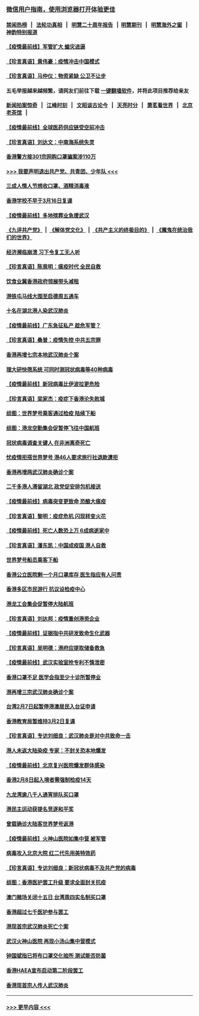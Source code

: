 ### [微信用户指南，使用浏览器打开体验更佳](https://github.com/gfw-breaker/banned-news1/blob/master/indexes/wechat-guide.md?t=0)
#### [禁闻热榜](热点新闻.md?t=0)  &nbsp;&nbsp;|&nbsp;&nbsp; [法轮功真相](https://github.com/gfw-breaker/truth/blob/master/README.md?t=0) &nbsp;&nbsp;|&nbsp;&nbsp; [明慧二十周年报告](https://github.com/gfw-breaker/mh-reports/blob/master/README.md?t=0) &nbsp;&nbsp;|&nbsp;&nbsp;[明慧期刊](https://github.com/gfw-breaker/mh-qikan) &nbsp;&nbsp;|&nbsp;&nbsp; [明慧海外之窗](https://github.com/gfw-breaker/mh-news/blob/master/README.md?t=0) &nbsp;&nbsp;|&nbsp;&nbsp; [神韵特别报道](https://github.com/gfw-breaker/mh-news/blob/master/shenyun.md?t=0)
#### [【疫情最前线】军管扩大 蝗灾进逼](../pages/nsc415/n11873780.md?t=02170933) 
#### [【珍言真语】黄伟豪：疫情冲击中国模式](../pages/nsc415/n11873482.md?t=02170933) 
#### [【珍言真语】马仲仪：物资紧缺 公卫不让步](../pages/nsc415/n11872315.md?t=02170933) 
#### 五毛举报越来越频繁，请网友们前往下载 [一键翻墙软件](https://github.com/gfw-breaker/ssr-accounts)，并将此项目推荐给亲友
#### [新闻拍案惊奇](https://github.com/gfw-breaker/banned-news1/blob/master/pages/link4.md) &nbsp;&nbsp;|&nbsp;&nbsp; [江峰时刻](https://github.com/gfw-breaker/banned-news1/blob/master/pages/link4.md) &nbsp;&nbsp;|&nbsp;&nbsp; [文昭谈古论今](https://github.com/gfw-breaker/banned-news1/blob/master/pages/link4.md) &nbsp;&nbsp;|&nbsp;&nbsp; [天亮时分](https://github.com/gfw-breaker/banned-news1/blob/master/pages/link4.md) &nbsp;&nbsp;|&nbsp;&nbsp; [萧茗看世界](https://github.com/gfw-breaker/banned-news1/blob/master/pages/link4.md) &nbsp;&nbsp;|&nbsp;&nbsp; [北京老茶馆](https://github.com/gfw-breaker/banned-news1/blob/master/pages/link4.md) &nbsp;&nbsp;|&nbsp;&nbsp; 
#### [【疫情最前线】全球医药供应链受空前冲击](../pages/nsc415/n11869614.md?t=02170933) 
#### [【珍言真语】刘达文：中南海系统失灵](../pages/nsc415/n11869465.md?t=02170933) 
#### [香港警方接301宗网购口罩骗案涉110万](../pages/nsc415/n11867572.md?t=02170933) 
#### [>>> 我要声明退出共产党、共青团、少年队 <<<](https://github.com/begood0513/goodnews/blob/master/quit/letter.md) 
#### [三成人情人节想收口罩、酒精消毒液](../pages/nsc415/n11867523.md?t=02170933) 
#### [香港学校不早于3月16日复课](../pages/nsc415/n11867498.md?t=02170933) 
#### [【疫情最前线】多地殡葬业急援武汉](../pages/nsc415/n11866914.md?t=02170933) 
#### [《九评共产党》](https://github.com/begood0513/9ping.md/blob/master/README.md) &nbsp;|&nbsp; [《解体党文化》](../../../../jtdwh.md/blob/master/README.md)  &nbsp;|&nbsp; [《共产主义的终极目的》](../../../../gczydzjmd.md/blob/master/README.md) &nbsp;|&nbsp; [《魔鬼在统治我们的世界》](../../../../mgztzwmdsj.md/blob/master/README.md) 
#### [经济濒临崩溃 习下令复工无人听](../pages/nsc415/n11867269.md?t=02170933) 
#### [【珍言真语】陈竟明：瘟疫时代 全民自救](../pages/nsc415/n11866765.md?t=02170933) 
#### [饮食业冀香港政府领展带头减租](../pages/nsc415/n11864876.md?t=02170933) 
#### [港铁屯马线大围至启德周五通车](../pages/nsc415/n11864842.md?t=02170933) 
#### [十名在湖北港人染武汉肺炎](../pages/nsc415/n11864807.md?t=02170933) 
#### [【疫情最前线】广东急征私产 趁危军管？](../pages/nsc415/n11864205.md?t=02170933) 
#### [【珍言真语】桑普：疫情失控 中共五宗罪](../pages/nsc415/n11864157.md?t=02170933) 
#### [香港再增七宗本地武汉肺炎个案](../pages/nsc415/n11862405.md?t=02170933) 
#### [理大研快筛系统 可同时测冠状病毒等40种病毒](../pages/nsc415/n11862376.md?t=02170933) 
#### [【疫情最前线】新冠病毒比伊波拉更危险](../pages/nsc415/n11862199.md?t=02170933) 
#### [【珍言真语】梁家杰：疫症下香港沦失败城](../pages/nsc415/n11861588.md?t=02170933) 
#### [组图：世界梦号乘客通过检疫 陆续下船](../pages/nsc415/n11858302.md?t=02170933) 
#### [组图：港龙空勤集会促暂停飞往中国航班](../pages/nsc415/n11858190.md?t=02170933) 
#### [冠状病毒调查关键人 在非洲离奇死亡](../pages/nsc415/n11859798.md?t=02170933) 
#### [忧疫情拒搭世界梦号 港46人要求旅行社退款遭拒](../pages/nsc415/n11859849.md?t=02170933) 
#### [香港再增两武汉肺炎确诊个案](../pages/nsc415/n11859833.md?t=02170933) 
#### [二千多港人滞留湖北 政党促安排包机接送](../pages/nsc415/n11859831.md?t=02170933) 
#### [【疫情最前线】病毒突变更致命 恐酿大瘟疫](../pages/nsc415/n11859604.md?t=02170933) 
#### [【珍言真语】黎明：疫症危机 闪现转变火花](../pages/nsc415/n11859199.md?t=02170933) 
#### [【疫情最前线】死亡人数恐上万 6成病逝家中](../pages/nsc415/n11856687.md?t=02170933) 
#### [【珍言真语】潘东凯：中国成疫国 港人自救](../pages/nsc415/n11856962.md?t=02170933) 
#### [世界梦号船员乘客下船](../pages/nsc415/n11856883.md?t=02170933) 
#### [香港公立医院剩一个月口罩库存 医生指应有人问责](../pages/nsc415/n11856875.md?t=02170933) 
#### [香港多区市民游行 抗议设检疫中心](../pages/nsc415/n11856866.md?t=02170933) 
#### [港龙工会集会促暂停大陆航班](../pages/nsc415/n11856840.md?t=02170933) 
#### [【珍言真语】刘达邦：疫情重创港资企业](../pages/nsc415/n11854274.md?t=02170933) 
#### [【疫情最前线】证据指中共研发致命生化武器](../pages/nsc415/n11853087.md?t=02170933) 
#### [【珍言真语】吴明德：港府应提取储备救急](../pages/nsc415/n11852734.md?t=02170933) 
#### [【疫情最前线】武汉实验室抢专利不慎泄密](../pages/nsc415/n11850310.md?t=02170933) 
#### [香港口罩不足 医学会指至少十诊所暂停业](../pages/nsc415/n11850301.md?t=02170933) 
#### [港再增三宗武汉肺炎确诊个案](../pages/nsc415/n11850328.md?t=02170933) 
#### [台湾2月7日起暂停港澳居民入台证申请](../pages/nsc415/n11850304.md?t=02170933) 
#### [香港教育局暂维持3月2日复课](../pages/nsc415/n11850260.md?t=02170933) 
#### [【珍言真语】专访刘细良：武汉肺炎是对中共致命一击](../pages/nsc415/n11849934.md?t=02170933) 
#### [港人未返大陆染疫 专家：不封关恐本地爆发](../pages/nsc415/n11848021.md?t=02170933) 
#### [【疫情最前线】北京复兴医院爆发群体感染](../pages/nsc415/n11847626.md?t=02170933) 
#### [香港2月8日起入境者需强制检疫14天](../pages/nsc415/n11847658.md?t=02170933) 
#### [九龙湾逾八千人通宵排队买口罩](../pages/nsc415/n11847647.md?t=02170933) 
#### [港民主运动获提名竞逐和平奖](../pages/nsc415/n11847633.md?t=02170933) 
#### [曾载确诊大陆客世界梦号返港](../pages/nsc415/n11847608.md?t=02170933) 
#### [【疫情最前线】火神山医院如集中营 被军管](../pages/nsc415/n11847524.md?t=02170933) 
#### [病毒攻入北京大院 红二代先用美特效药](../pages/nsc415/n11847427.md?t=02170933) 
#### [【珍言真语】专访刘细良：新冠状病毒不及共产党的病毒](../pages/nsc415/n11847164.md?t=02170933) 
#### [组图：香港医护罢工升级 要求全面封关抗疫](../pages/nsc415/n11844107.md?t=02170933) 
#### [澳门赌场关闭十五日 台湾周四实名制买口罩](../pages/nsc415/n11845083.md?t=02170933) 
#### [香港超过七千医护参与罢工](../pages/nsc415/n11845051.md?t=02170933) 
#### [港现首宗武汉肺炎死亡个案](../pages/nsc415/n11844998.md?t=02170933) 
#### [武汉火神山医院 再现小汤山集中营模式](../pages/nsc415/n11844763.md?t=02170933) 
#### [钟国斌指已将布口罩交化验所 测试能否防菌](../pages/nsc415/n11842783.md?t=02170933) 
#### [香港HAEA宣布启动第二阶段罢工](../pages/nsc415/n11842723.md?t=02170933) 
#### [香港现首宗人传人武汉肺炎](../pages/nsc415/n11842766.md?t=02170933) 

----
#### [ >>> 更早内容 <<< ](../indexes/nsc415-earlier.md)
